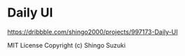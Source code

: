 # Daily UI

https://dribbble.com/shingo2000/projects/997173-Daily-UI

MIT License
Copyright (c) Shingo Suzuki